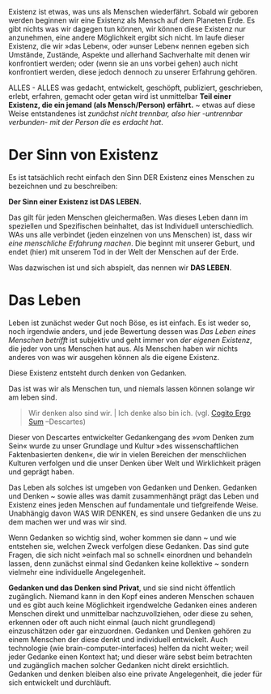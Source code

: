 Existenz ist etwas, was uns als Menschen wiederfährt. Sobald wir geboren werden beginnen wir eine Existenz als Mensch auf dem Planeten Erde. Es gibt nichts was wir dagegen tun können, wir können diese Existenz nur anzunehmen, eine andere Möglichkeit ergibt sich nicht. Im laufe dieser Existenz, die wir »das Leben«, oder »unser Leben« nennen egeben sich Umstände, Zustände, Aspekte und allerhand Sachverhalte mit denen wir konfrontiert werden; oder (wenn sie an uns vorbei gehen) auch nicht konfrontiert werden, diese jedoch dennoch zu unserer Erfahrung gehören. 

ALLES - ALLES was gedacht, entwickelt, geschöpft, publiziert, geschrieben, erlebt, erfahren, gemacht oder getan wird ist unmittelbar **Teil einer Existenz, die ein jemand (als Mensch/Person) erfährt.** ~ etwas auf diese Weise entstandenes ist *zunächst nicht trennbar, also hier -untrennbar verbunden- mit der Person die es erdacht hat*. 

# Der Sinn von Existenz

Es ist tatsächlich recht einfach den Sinn DER  Existenz eines Menschen zu bezeichnen und zu beschreiben: 

**Der Sinn einer Existenz ist DAS LEBEN.** 

Das gilt für jeden Menschen gleichermaßen. Was dieses Leben dann im speziellen und Spezifischen beinhaltet, das ist Individuell unterschiedlich. WAs uns alle verbindet (jeden einzelnen von uns Menschen) ist, dass wir *eine menschliche Erfahrung machen*. Die beginnt mit unserer Geburt, und endet (hier) mit unserem Tod in der Welt der Menschen auf der Erde. 

Was dazwischen ist und sich abspielt, das nennen wir **DAS LEBEN**. 

 
# Das Leben

Leben ist zunächst weder Gut noch Böse, es ist einfach. Es ist weder so, noch irgendwie anders, und jede Bewertung dessen was *Das Leben eines Menschen betrifft* ist subjektiv und geht immer von *der eigenen Existenz*, die jeder von uns Menschen hat aus. Als Menschen haben wir nichts anderes von was wir ausgehen können als die eigene Existenz. 

Diese Existenz entsteht durch denken von Gedanken. 

Das ist was wir als Menschen tun, und niemals lassen können solange wir am leben sind. 

> Wir denken also sind wir. | Ich denke also bin ich. (vgl. [Cogito Ergo Sum](https://de.wikipedia.org/wiki/Cogito_ergo_sum) –Descartes) 

Dieser von Descartes entwickelter Gedankengang des »vom Denken zum Sein« wurde zu unser Grundlage und Kultur »des wissenschaftlichen Faktenbasierten denken«, die wir in vielen Bereichen der menschlichen Kulturen verfolgen und die unser Denken über Welt und Wirklichkeit prägen und geprägt haben. 

Das Leben als solches ist umgeben von Gedanken und Denken. Gedanken und Denken ~ sowie alles was damit zusammenhängt prägt das Leben und Existenz eines jeden Menschen auf fundamentale und tiefgreifende Weise. Unabhängig davon WAS WIR DENKEN, es sind unsere Gedanken die uns zu dem machen wer und was wir sind. 

Wenn Gedanken so wichtig sind, woher kommen sie dann ~ und wie entstehen sie, welchen Zweck verfolgen diese Gedanken. Das sind gute Fragen, die sich nicht »einfach mal so schnell« einordnen und behandeln lassen, denn zunächst einmal sind Gedanken keine kollektive ~ sondern vielmehr eine individuelle Angelegenheit. 

**Gedanken und das Denken sind Privat**, und sie sind nicht öffentlich zugänglich. Niemand kann in den Kopf eines anderen Menschen schauen und es gibt auch keine Möglichkeit irgendwelche Gedanken eines anderen Menschen direkt und unmittelbar nachzuvollziehen, oder diese zu sehen, erkennen oder oft auch nicht einmal (auch nicht grundlegend) einzuschätzen oder gar einzuordnen. Gedanken und Denken gehören zu einem Menschen der diese denkt und individuell entwickelt. Auch technologie (wie brain-computer-interfaces) helfen da nicht weiter; weil jeder Gedanke einen Kontext hat; und dieser wäre sebst beim betrachten und zugänglich machen solcher Gedanken nicht direkt ersichtlich. Gedanken und denken bleiben also eine private Angelegenheit, die jeder für sich entwickelt und durchläuft. 



